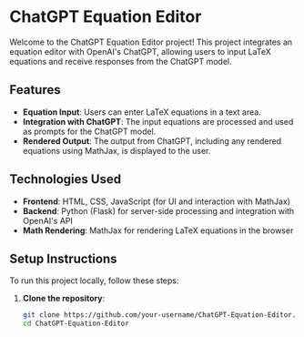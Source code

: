 # ChatGPT Equation Editor

Welcome to the ChatGPT Equation Editor project! This project integrates an equation editor with OpenAI's ChatGPT, allowing users to input LaTeX equations and receive responses from the ChatGPT model.

## Features

- **Equation Input**: Users can enter LaTeX equations in a text area.
- **Integration with ChatGPT**: The input equations are processed and used as prompts for the ChatGPT model.
- **Rendered Output**: The output from ChatGPT, including any rendered equations using MathJax, is displayed to the user.

## Technologies Used

- **Frontend**: HTML, CSS, JavaScript (for UI and interaction with MathJax)
- **Backend**: Python (Flask) for server-side processing and integration with OpenAI's API
- **Math Rendering**: MathJax for rendering LaTeX equations in the browser

## Setup Instructions

To run this project locally, follow these steps:

1. **Clone the repository**:
   ```bash
   git clone https://github.com/your-username/ChatGPT-Equation-Editor.git
   cd ChatGPT-Equation-Editor